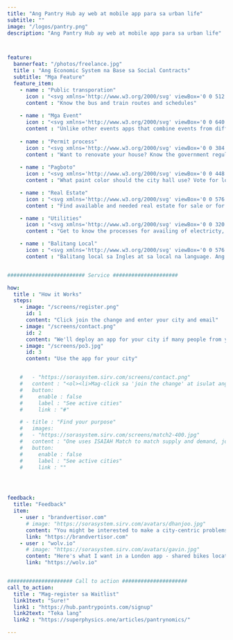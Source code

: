 ```yaml
---
title: "Ang Pantry Hub ay web at mobile app para sa urban life"
subtitle: ""
image: "/logos/pantry.png"
description: "Ang Pantry Hub ay web at mobile app para sa urban life"



feature:
  bannerfeat: "/photos/freelance.jpg"  
  title : "Ang Economic System na Base sa Social Contracts"
  subtitle: "Mga Feature"
  feature_item:
    - name : "Public transporation"
      icon : "<svg xmlns='http://www.w3.org/2000/svg' viewBox='0 0 512 512' fill='gray' class='icon is-large'><!-- Font Awesome Free 5.15.1 by @fontawesome - https://fontawesome.com License - https://fontawesome.com/license/free (Icons: CC BY 4.0, Fonts: SIL OFL 1.1, Code: MIT License) --><path d='M488 128h-8V80c0-44.8-99.2-80-224-80S32 35.2 32 80v48h-8c-13.25 0-24 10.74-24 24v80c0 13.25 10.75 24 24 24h8v160c0 17.67 14.33 32 32 32v32c0 17.67 14.33 32 32 32h32c17.67 0 32-14.33 32-32v-32h192v32c0 17.67 14.33 32 32 32h32c17.67 0 32-14.33 32-32v-32h6.4c16 0 25.6-12.8 25.6-25.6V256h8c13.25 0 24-10.75 24-24v-80c0-13.26-10.75-24-24-24zM160 72c0-4.42 3.58-8 8-8h176c4.42 0 8 3.58 8 8v16c0 4.42-3.58 8-8 8H168c-4.42 0-8-3.58-8-8V72zm-48 328c-17.67 0-32-14.33-32-32s14.33-32 32-32 32 14.33 32 32-14.33 32-32 32zm128-112H128c-17.67 0-32-14.33-32-32v-96c0-17.67 14.33-32 32-32h112v160zm32 0V128h112c17.67 0 32 14.33 32 32v96c0 17.67-14.33 32-32 32H272zm128 112c-17.67 0-32-14.33-32-32s14.33-32 32-32 32 14.33 32 32-14.33 32-32 32z'/></svg>"
      content : "Know the bus and train routes and schedules"
      
    - name : "Mga Event"
      icon : "<svg xmlns='http://www.w3.org/2000/svg' viewBox='0 0 640 512' fill='gray' class='icon is-large'><!-- Font Awesome Free 5.15.1 by @fontawesome - https://fontawesome.com License - https://fontawesome.com/license/free (Icons: CC BY 4.0, Fonts: SIL OFL 1.1, Code: MIT License) --><path d='M206.86 245.15c-35.88 10.45-59.95 41.2-57.53 74.1 11.4-12.72 28.81-23.7 49.9-30.92l7.63-43.18zM95.81 295L64.08 115.49c-.29-1.62.28-2.62.24-2.65 57.76-32.06 123.12-49.01 189.01-49.01 1.61 0 3.23.17 4.85.19 13.95-13.47 31.73-22.83 51.59-26 18.89-3.02 38.05-4.55 57.18-5.32-9.99-13.95-24.48-24.23-41.77-27C301.27 1.89 277.24 0 253.32 0 176.66 0 101.02 19.42 33.2 57.06 9.03 70.48-3.92 98.48 1.05 126.58l31.73 179.51c14.23 80.52 136.33 142.08 204.45 142.08 3.59 0 6.75-.46 10.01-.8-13.52-17.08-28.94-40.48-39.5-67.58-47.61-12.98-106.06-51.62-111.93-84.79zm97.55-137.46c-.73-4.12-2.23-7.87-4.07-11.4-8.25 8.91-20.67 15.75-35.32 18.32-14.65 2.58-28.67.4-39.48-5.17-.52 3.94-.64 7.98.09 12.1 3.84 21.7 24.58 36.19 46.34 32.37 21.75-3.82 36.28-24.52 32.44-46.22zM606.8 120.9c-88.98-49.38-191.43-67.41-291.98-51.35-27.31 4.36-49.08 26.26-54.04 54.36l-31.73 179.51c-15.39 87.05 95.28 196.27 158.31 207.35 63.03 11.09 204.47-53.79 219.86-140.84l31.73-179.51c4.97-28.11-7.98-56.11-32.15-69.52zm-273.24 96.8c3.84-21.7 24.58-36.19 46.34-32.36 21.76 3.83 36.28 24.52 32.45 46.22-.73 4.12-2.23 7.87-4.07 11.4-8.25-8.91-20.67-15.75-35.32-18.32-14.65-2.58-28.67-.4-39.48 5.17-.53-3.95-.65-7.99.08-12.11zm70.47 198.76c-55.68-9.79-93.52-59.27-89.04-112.9 20.6 25.54 56.21 46.17 99.49 53.78 43.28 7.61 83.82.37 111.93-16.6-14.18 51.94-66.71 85.51-122.38 75.72zm130.3-151.34c-8.25-8.91-20.68-15.75-35.33-18.32-14.65-2.58-28.67-.4-39.48 5.17-.52-3.94-.64-7.98.09-12.1 3.84-21.7 24.58-36.19 46.34-32.37 21.75 3.83 36.28 24.52 32.45 46.22-.73 4.13-2.23 7.88-4.07 11.4z'/></svg>"    
      content : "Unlike other events apps that combine events from different cities, Pantry Hub focuses on events only for that city"
      
    - name : "Permit process"
      icon : "<svg xmlns='http://www.w3.org/2000/svg' viewBox='0 0 384 512' fill='gray' class='icon is-large'><!-- Font Awesome Free 5.15.1 by @fontawesome - https://fontawesome.com License - https://fontawesome.com/license/free (Icons: CC BY 4.0, Fonts: SIL OFL 1.1, Code: MIT License) --><path d='M224 136V0H24C10.7 0 0 10.7 0 24v464c0 13.3 10.7 24 24 24h336c13.3 0 24-10.7 24-24V160H248c-13.2 0-24-10.8-24-24zm64 236c0 6.6-5.4 12-12 12H108c-6.6 0-12-5.4-12-12v-8c0-6.6 5.4-12 12-12h168c6.6 0 12 5.4 12 12v8zm0-64c0 6.6-5.4 12-12 12H108c-6.6 0-12-5.4-12-12v-8c0-6.6 5.4-12 12-12h168c6.6 0 12 5.4 12 12v8zm0-72v8c0 6.6-5.4 12-12 12H108c-6.6 0-12-5.4-12-12v-8c0-6.6 5.4-12 12-12h168c6.6 0 12 5.4 12 12zm96-114.1v6.1H256V0h6.1c6.4 0 12.5 2.5 17 7l97.9 98c4.5 4.5 7 10.6 7 16.9z'/></svg>"
      content : "Want to renovate your house? Know the government regulations first"
    
    - name : "Pagboto"
      icon : "<svg xmlns='http://www.w3.org/2000/svg' viewBox='0 0 448 512' fill='gray' class='icon is-large'><!-- Font Awesome Free 5.15.1 by @fontawesome - https://fontawesome.com License - https://fontawesome.com/license/free (Icons: CC BY 4.0, Fonts: SIL OFL 1.1, Code: MIT License) --><path d='M408.781 128.007C386.356 127.578 368 146.36 368 168.79V256h-8V79.79c0-22.43-18.356-41.212-40.781-40.783C297.488 39.423 280 57.169 280 79v177h-8V40.79C272 18.36 253.644-.422 231.219.007 209.488.423 192 18.169 192 40v216h-8V80.79c0-22.43-18.356-41.212-40.781-40.783C121.488 40.423 104 58.169 104 80v235.992l-31.648-43.519c-12.993-17.866-38.009-21.817-55.877-8.823-17.865 12.994-21.815 38.01-8.822 55.877l125.601 172.705A48 48 0 0 0 172.073 512h197.59c22.274 0 41.622-15.324 46.724-37.006l26.508-112.66a192.011 192.011 0 0 0 5.104-43.975V168c.001-21.831-17.487-39.577-39.218-39.993z'/></svg>"
      content : "What paint color should the city hall use? Vote for local ordinances"

    - name : "Real Estate"
      icon : "<svg xmlns='http://www.w3.org/2000/svg' viewBox='0 0 576 512' fill='gray' class='icon is-large'><!-- Font Awesome Free 5.15.1 by @fontawesome - https://fontawesome.com License - https://fontawesome.com/license/free (Icons: CC BY 4.0, Fonts: SIL OFL 1.1, Code: MIT License) --><path d='M560 64c8.84 0 16-7.16 16-16V16c0-8.84-7.16-16-16-16H16C7.16 0 0 7.16 0 16v32c0 8.84 7.16 16 16 16h15.98v384H16c-8.84 0-16 7.16-16 16v32c0 8.84 7.16 16 16 16h240v-80c0-8.8 7.2-16 16-16h32c8.8 0 16 7.2 16 16v80h240c8.84 0 16-7.16 16-16v-32c0-8.84-7.16-16-16-16h-16V64h16zm-304 44.8c0-6.4 6.4-12.8 12.8-12.8h38.4c6.4 0 12.8 6.4 12.8 12.8v38.4c0 6.4-6.4 12.8-12.8 12.8h-38.4c-6.4 0-12.8-6.4-12.8-12.8v-38.4zm0 96c0-6.4 6.4-12.8 12.8-12.8h38.4c6.4 0 12.8 6.4 12.8 12.8v38.4c0 6.4-6.4 12.8-12.8 12.8h-38.4c-6.4 0-12.8-6.4-12.8-12.8v-38.4zm-128-96c0-6.4 6.4-12.8 12.8-12.8h38.4c6.4 0 12.8 6.4 12.8 12.8v38.4c0 6.4-6.4 12.8-12.8 12.8h-38.4c-6.4 0-12.8-6.4-12.8-12.8v-38.4zM179.2 256h-38.4c-6.4 0-12.8-6.4-12.8-12.8v-38.4c0-6.4 6.4-12.8 12.8-12.8h38.4c6.4 0 12.8 6.4 12.8 12.8v38.4c0 6.4-6.4 12.8-12.8 12.8zM192 384c0-53.02 42.98-96 96-96s96 42.98 96 96H192zm256-140.8c0 6.4-6.4 12.8-12.8 12.8h-38.4c-6.4 0-12.8-6.4-12.8-12.8v-38.4c0-6.4 6.4-12.8 12.8-12.8h38.4c6.4 0 12.8 6.4 12.8 12.8v38.4zm0-96c0 6.4-6.4 12.8-12.8 12.8h-38.4c-6.4 0-12.8-6.4-12.8-12.8v-38.4c0-6.4 6.4-12.8 12.8-12.8h38.4c6.4 0 12.8 6.4 12.8 12.8v38.4z'/></svg>"
      content : "Find available and needed real estate for sale or for rent"

    - name : "Utilities"
      icon : "<svg xmlns='http://www.w3.org/2000/svg' viewBox='0 0 320 512' fill='gray' class='icon is-large'><!-- Font Awesome Free 5.15.1 by @fontawesome - https://fontawesome.com License - https://fontawesome.com/license/free (Icons: CC BY 4.0, Fonts: SIL OFL 1.1, Code: MIT License) --><path d='M296 160H180.6l42.6-129.8C227.2 15 215.7 0 200 0H56C44 0 33.8 8.9 32.2 20.8l-32 240C-1.7 275.2 9.5 288 24 288h118.7L96.6 482.5c-3.6 15.2 8 29.5 23.3 29.5 8.4 0 16.4-4.4 20.8-12l176-304c9.3-15.9-2.2-36-20.7-36z'/></svg>"
      content : "Get to know the processes for availing of electricty, water, and telecoms"

    - name : "Balitang Local"
      icon : "<svg xmlns='http://www.w3.org/2000/svg' viewBox='0 0 576 512' fill='gray' class='icon is-large'><!-- Font Awesome Free 5.15.1 by @fontawesome - https://fontawesome.com License - https://fontawesome.com/license/free (Icons: CC BY 4.0, Fonts: SIL OFL 1.1, Code: MIT License) --><path d='M552 64H88c-13.255 0-24 10.745-24 24v8H24c-13.255 0-24 10.745-24 24v272c0 30.928 25.072 56 56 56h472c26.51 0 48-21.49 48-48V88c0-13.255-10.745-24-24-24zM56 400a8 8 0 0 1-8-8V144h16v248a8 8 0 0 1-8 8zm236-16H140c-6.627 0-12-5.373-12-12v-8c0-6.627 5.373-12 12-12h152c6.627 0 12 5.373 12 12v8c0 6.627-5.373 12-12 12zm208 0H348c-6.627 0-12-5.373-12-12v-8c0-6.627 5.373-12 12-12h152c6.627 0 12 5.373 12 12v8c0 6.627-5.373 12-12 12zm-208-96H140c-6.627 0-12-5.373-12-12v-8c0-6.627 5.373-12 12-12h152c6.627 0 12 5.373 12 12v8c0 6.627-5.373 12-12 12zm208 0H348c-6.627 0-12-5.373-12-12v-8c0-6.627 5.373-12 12-12h152c6.627 0 12 5.373 12 12v8c0 6.627-5.373 12-12 12zm0-96H140c-6.627 0-12-5.373-12-12v-40c0-6.627 5.373-12 12-12h360c6.627 0 12 5.373 12 12v40c0 6.627-5.373 12-12 12z'/></svg>"
      content : "Balitang local sa Ingles at sa local na language. Ang bawat siyudad ay may sariling online newspaper!"


######################### Service #####################

how:
  title : "How it Works"
  steps:
    - image: "/screens/register.png"
      id: 1
      content: "Click join the change and enter your city and email"
    - image: "/screens/contact.png"
      id: 2
      content: "We'll deploy an app for your city if many people from your city join"
    - image: "/screens/po3.jpg"
      id: 3
      content: "Use the app for your city"


    #   - "https://sorasystem.sirv.com/screens/contact.png"
    #   content : "<ol><li>Mag-click sa 'join the change' at isulat ang iyong city at email</li><li>We'll deploy an app for your city if many people from your city join</li><li>Use the app for your city</li></ol>"
    #   button:
    #     enable : false
    #     label : "See active cities"
    #     link : "#"

    # - title : "Find your purpose"
    #   images:
    #   - "https://sorasystem.sirv.com/screens/match2-400.jpg"
    #   content : "One uses ISAIAH Match to match supply and demand, job applicant and employer, buyer and seller, husband and wife, etc."
    #   button:
    #     enable : false
    #     label : "See active cities"
    #     link : ""




feedback:
  title: "Feedback"
  item:
    - user : "brandvertisor.com"
      # image: "https://sorasystem.sirv.com/avatars/dhanjoo.jpg"
      content: "You might be interested to make a city-centric problems & solutions voting.. transparency in citizens votes per problem can help a lot in lost time/money"
      link: "https://brandvertisor.com"
    - user : "wolv.io"
      # image: "https://sorasystem.sirv.com/avatars/gavin.jpg"
      content: "Here's what I want in a London app - shared bikes locator, quirky facts, history, council tax. " 
      link: "https://wolv.io"


##################### Call to action #####################
call_to_action:
  title : "Mag-register sa Waitlist"
  link1text: "Sure!"
  link1 : "https://hub.pantrypoints.com/signup"
  link2text: "Teka lang"
  link2 : "https://superphysics.one/articles/pantrynomics/"

---
```

